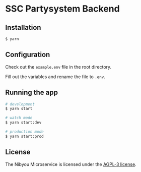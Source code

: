 # SSC Partysystem Backend

## Installation

```bash
$ yarn
```

## Configuration

Check out the `example.env` file in the root directory.

Fill out the variables and rename the file to `.env`.

## Running the app

```bash
# development
$ yarn start

# watch mode
$ yarn start:dev

# production mode
$ yarn start:prod
```

## License

The Nibyou Microservice is licensed under the [AGPL-3 license](LICENSE).

